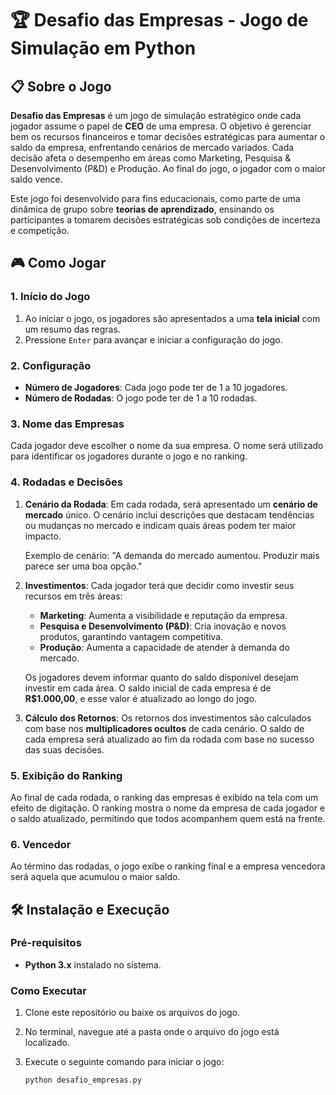 # 🏆 Desafio das Empresas - Jogo de Simulação em Python

## 📋 Sobre o Jogo

**Desafio das Empresas** é um jogo de simulação estratégico onde cada jogador assume o papel de **CEO** de uma empresa. O objetivo é gerenciar bem os recursos financeiros e tomar decisões estratégicas para aumentar o saldo da empresa, enfrentando cenários de mercado variados. Cada decisão afeta o desempenho em áreas como Marketing, Pesquisa & Desenvolvimento (P&D) e Produção. Ao final do jogo, o jogador com o maior saldo vence.

Este jogo foi desenvolvido para fins educacionais, como parte de uma dinâmica de grupo sobre **teorias de aprendizado**, ensinando os participantes a tomarem decisões estratégicas sob condições de incerteza e competição.

## 🎮 Como Jogar

### 1. Início do Jogo

1. Ao iniciar o jogo, os jogadores são apresentados a uma **tela inicial** com um resumo das regras.
2. Pressione `Enter` para avançar e iniciar a configuração do jogo.

### 2. Configuração

-   **Número de Jogadores**: Cada jogo pode ter de 1 a 10 jogadores.
-   **Número de Rodadas**: O jogo pode ter de 1 a 10 rodadas.

### 3. Nome das Empresas

Cada jogador deve escolher o nome da sua empresa. O nome será utilizado para identificar os jogadores durante o jogo e no ranking.

### 4. Rodadas e Decisões

1. **Cenário da Rodada**: Em cada rodada, será apresentado um **cenário de mercado** único. O cenário inclui descrições que destacam tendências ou mudanças no mercado e indicam quais áreas podem ter maior impacto.

    Exemplo de cenário: "A demanda do mercado aumentou. Produzir mais parece ser uma boa opção."

2. **Investimentos**: Cada jogador terá que decidir como investir seus recursos em três áreas:

    - **Marketing**: Aumenta a visibilidade e reputação da empresa.
    - **Pesquisa e Desenvolvimento (P&D)**: Cria inovação e novos produtos, garantindo vantagem competitiva.
    - **Produção**: Aumenta a capacidade de atender à demanda do mercado.

    Os jogadores devem informar quanto do saldo disponível desejam investir em cada área. O saldo inicial de cada empresa é de **R$1.000,00**, e esse valor é atualizado ao longo do jogo.

3. **Cálculo dos Retornos**: Os retornos dos investimentos são calculados com base nos **multiplicadores ocultos** de cada cenário. O saldo de cada empresa será atualizado ao fim da rodada com base no sucesso das suas decisões.

### 5. Exibição do Ranking

Ao final de cada rodada, o ranking das empresas é exibido na tela com um efeito de digitação. O ranking mostra o nome da empresa de cada jogador e o saldo atualizado, permitindo que todos acompanhem quem está na frente.

### 6. Vencedor

Ao término das rodadas, o jogo exibe o ranking final e a empresa vencedora será aquela que acumulou o maior saldo.

## 🛠️ Instalação e Execução

### Pré-requisitos

-   **Python 3.x** instalado no sistema.

### Como Executar

1. Clone este repositório ou baixe os arquivos do jogo.
2. No terminal, navegue até a pasta onde o arquivo do jogo está localizado.
3. Execute o seguinte comando para iniciar o jogo:

    ```bash
    python desafio_empresas.py
    ```
